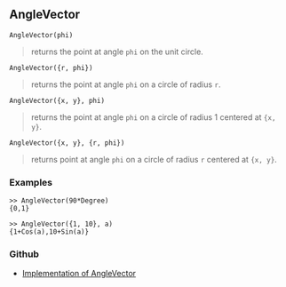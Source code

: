 ## AngleVector

```
AngleVector(phi)
```

> returns the point at angle `phi` on the unit circle.

```
AngleVector({r, phi})
```

> returns the point at angle `phi` on a circle of radius `r`.

```
AngleVector({x, y}, phi)
```

> returns the point at angle `phi` on a circle of radius 1 centered at `{x, y}`.

```
AngleVector({x, y}, {r, phi})
```

> returns point at angle `phi` on a circle of radius `r` centered at `{x, y}`. 

### Examples

``` 
>> AngleVector(90*Degree)
{0,1}

>> AngleVector({1, 10}, a)
{1+Cos(a),10+Sin(a)}
```
 

### Github

* [Implementation of AngleVector](https://github.com/axkr/symja_android_library/blob/master/symja_android_library/matheclipse-core/src/main/java/org/matheclipse/core/builtin/ExpTrigsFunctions.java#L156) 
